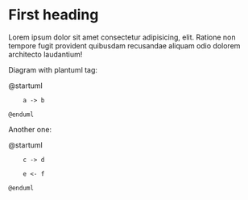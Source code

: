 # First heading

Lorem ipsum dolor sit amet consectetur adipisicing, elit. Ratione non tempore fugit provident quibusdam recusandae aliquam odio dolorem architecto laudantium!

Diagram with plantuml tag:

<plantuml>
    @startuml

        a -> b

    @enduml
</plantuml>

Another one:

<plantuml>
    @startuml

        c -> d

        e <- f

    @enduml
</plantuml>
